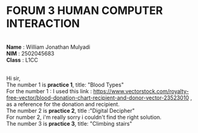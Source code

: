 <h1> FORUM 3 HUMAN COMPUTER INTERACTION</h1><br>
<b>Name</b> : William Jonathan Mulyadi<br>
<b>NIM</b> : 2502045683<br>
<b>Class</b> : L1CC<br><br>

Hi sir,<br> 
The number 1 is <b>practice 1</b>, title: "Blood Types"<br>
For the number 1 : I used this link : https://www.vectorstock.com/royalty-free-vector/blood-donation-chart-recipient-and-donor-vector-23523010 ,<br>
as a reference for the donation and recipient.<br>
The number 2 is <b>practice 2</b>, title :"Digital Decipher"<br>
For number 2, i'm really sorry i couldn't find the right solution.<br>
The number 3 is <b>practice 3</b>, title: "Climbing stairs"<br>
